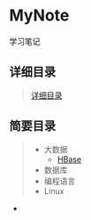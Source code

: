# MyNote
学习笔记

## 详细目录
> [详细目录](/catalog.md)

## 简要目录

> - 大数据
>   - [HBase](/BigData/HBase/Root.md)
> - 数据库
> - 编程语言
> - Linux

- 
